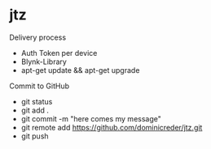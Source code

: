 # jtz

Delivery process
* Auth Token per device
* Blynk-Library
* apt-get update && apt-get upgrade


Commit to GitHub
* git status
* git add .
* git commit -m "here comes my message"
* git remote add https://github.com/dominicreder/jtz.git
* git push

